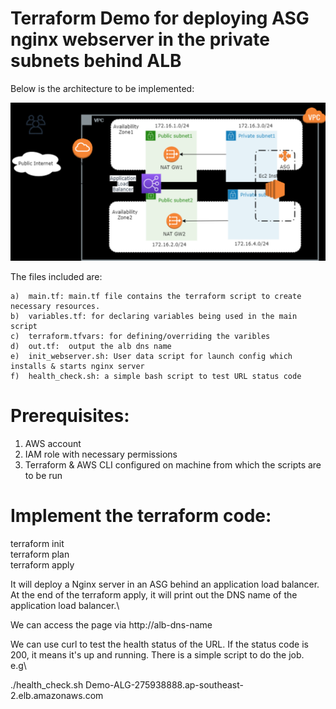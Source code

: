 # Terraform Demo for deploying ASG nginx webserver in the private subnets behind ALB

Below is the architecture to be implemented:

![image](https://github.com/beanxyz/demo/blob/master/topology.PNG)

The files included are:

    a)  main.tf: main.tf file contains the terraform script to create necessary resources.
    b)  variables.tf: for declaring variables being used in the main script
    c)  terraform.tfvars: for defining/overriding the varibles
    d)  out.tf:  output the alb dns name
    e)  init_webserver.sh: User data script for launch config which installs & starts nginx server 
    f)  health_check.sh: a simple bash script to test URL status code


# Prerequisites:

1. AWS account
2. IAM role with necessary permissions
3. Terraform & AWS CLI configured on machine from which the scripts are to be run

# Implement the terraform code:
terraform init \
terraform plan \
terraform apply

It will deploy a Nginx server in an ASG behind an application load balancer. 
At the end of the terraform apply, it will print out the DNS name of the application load balancer.\

We can access the page via http://alb-dns-name

We can use curl to test the health status of the URL. If the status code is 200, it means it's up and running.
There is a simple script to do the job.\
e.g\

./health_check.sh Demo-ALG-275938888.ap-southeast-2.elb.amazonaws.com
